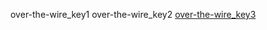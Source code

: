 over-the-wire_key1
over-the-wire_key2
[over-the-wire_key3](https://docs.google.com/presentation/u/1/d/1cHAx25YvAKMUWogM4qWHq_oCgMX5Liqx3nC9gUwJFuM/edit?usp=drive_web&amp;ouid=104796884155684395169)
